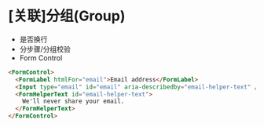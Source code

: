 # [关联]分组(Group)

- 是否换行
- 分步骤/分组校验
- Form Control

```html
<FormControl>
  <FormLabel htmlFor="email">Email address</FormLabel>
  <Input type="email" id="email" aria-describedby="email-helper-text" />
  <FormHelperText id="email-helper-text">
    We'll never share your email.
  </FormHelperText>
</FormControl>
```